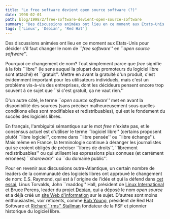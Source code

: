 ```yaml
---
title: "Le free software devient open source software (?)"
date: 1998-02-01
path: blog/1998/2/free-software-devient-open-source-software
summary: "Des discussions animées ont lieu en ce moment aux Etats-Unis pour décider s'il faut changer le nom de ``free software'' en ``open source software''."
tags: ['Linux', 'Debian', 'Red Hat']
---
```


<P>Des discussions animées ont lieu en ce moment aux Etats-Unis pour
décider s'il faut changer le nom de ``<EM>free software</EM>''
en ``<EM>open source software</EM>''.
</P>

<P>Pourquoi ce changement de nom? Tout simplement parce que <EM>free</EM>
signifie à la fois ``libre'' (le sens auquel la plupart des promoteurs du
logiciel libre sont attaché) et ``gratuit''. Mettre en avant la gratuité
d'un produit, c'est évidemment important pour les utilisateurs individuels,
mais c'est un problème vis-à-vis des entreprises, dont les décideurs pensent
encore trop souvent à ce sujet que ``si c'est gratuit, ça ne vaut rien.''</P>

<P>D'un autre côté, le terme ``<EM>open source software</EM>'' met en
avant la disponibilité des sources (sans préciser malheureusement sous quelles
conditions elles sont modifiables et redistribuables), qui est le fondement
du succès des logiciels libres.</P>

<P>En français, l'ambiguité sémantique sur le mot <EM>free</EM> n'existe pas,
et le consensus actuel est d'utiliser le terme ``logiciel libre''
(certains proposent plutôt ``libre logiciel'', comme dans ``libre pensée'' ou ``libre
échange'').
Mais même en France, la terminologie continue à déranger les journalistes
qui se croient obligés de préciser ``libres de droits'', ``librement
redistribuables'' ou qui utilisent les expressions plus connues (et carrément
erronées) ``<EM>shareware</EM>'' ou ``du domaine public''.</P>

<P>Pour en revenir aux discussions outre-Atlantique, un certain nombre
de leaders de la communauté des logiciels libres ont approuvé le changement
de nom: E.S. Raymond, qui est à l'origine de l'idée et qui la défend
dans <A HREF="http://www.earthspace.net/~esr/open-source.html">cet essai</A>,
Linus Torvalds, John ``maddog'' Hall, président de <A HREF="http://www.li.org/">Linux International</A>
et Bruce Perens, leader du projet
<A HREF="http://www.debian.org/">Debian</A>, qui a déposé le nom
<EM>open source</EM> et a déjà créé un
<A HREF="http://www.opensource.org/">site Web d'information</A> sur le
sujet.
D'autres sont moins enthousiastes, voir réticents, comme
<A HREF="../articles/9800/young-on-opensource.html">Bob Young</A>, président de Red Hat
Software et <A HREF="../articles/9800/rms-on-opensource.html">Richard ``rms'' Stallman</A>
fondateur de la FSF et pionnier historique du logiciel libre.
</P>


